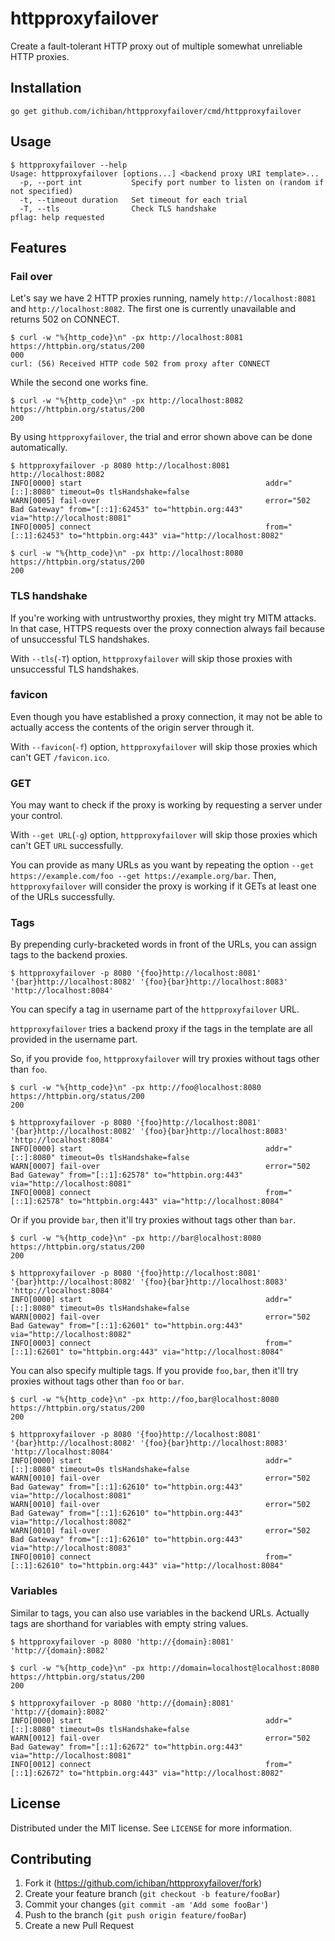 # httpproxyfailover

Create a fault-tolerant HTTP proxy out of multiple somewhat unreliable HTTP proxies.

## Installation

```console
go get github.com/ichiban/httpproxyfailover/cmd/httpproxyfailover
```

## Usage

```console
$ httpproxyfailover --help
Usage: httpproxyfailover [options...] <backend proxy URI template>...
  -p, --port int           Specify port number to listen on (random if not specified)
  -t, --timeout duration   Set timeout for each trial
  -T, --tls                Check TLS handshake
pflag: help requested
```

## Features

### Fail over

Let's say we have 2 HTTP proxies running, namely `http://localhost:8081` and `http://localhost:8082`.
The first one is currently unavailable and returns 502 on CONNECT.

```console
$ curl -w "%{http_code}\n" -px http://localhost:8081 https://httpbin.org/status/200
000
curl: (56) Received HTTP code 502 from proxy after CONNECT
```

While the second one works fine.

```console
$ curl -w "%{http_code}\n" -px http://localhost:8082 https://httpbin.org/status/200
200
```

By using `httpproxyfailover`, the trial and error shown above can be done automatically.

```console
$ httpproxyfailover -p 8080 http://localhost:8081 http://localhost:8082
INFO[0000] start                                         addr="[::]:8080" timeout=0s tlsHandshake=false
WARN[0005] fail-over                                     error="502 Bad Gateway" from="[::1]:62453" to="httpbin.org:443" via="http://localhost:8081"
INFO[0005] connect                                       from="[::1]:62453" to="httpbin.org:443" via="http://localhost:8082"
```

```console
$ curl -w "%{http_code}\n" -px http://localhost:8080 https://httpbin.org/status/200
200
```

### TLS handshake

If you're working with untrustworthy proxies, they might try MITM attacks. In that case, HTTPS requests over the proxy
connection always fail because of unsuccessful TLS handshakes.

With `--tls`(`-T`) option, `httpproxyfailover` will skip those proxies with unsuccessful TLS handshakes.

### favicon

Even though you have established a proxy connection, it may not be able to actually access the contents of the origin
server through it.

With `--favicon`(`-f`) option, `httpproxyfailover` will skip those proxies which can't GET `/favicon.ico`.

### GET

You may want to check if the proxy is working by requesting a server under your control.

With `--get URL`(`-g`) option, `httpproxyfailover` will skip those proxies which can't GET `URL` successfully.

You can provide as many URLs as you want by repeating the option `--get https://example.com/foo --get https://example.org/bar`.
Then, `httpproxyfailover` will consider the proxy is working if it GETs at least one of the URLs successfully.

### Tags

By prepending curly-bracketed words in front of the URLs, you can assign tags to the backend proxies.

```console
$ httpproxyfailover -p 8080 '{foo}http://localhost:8081' '{bar}http://localhost:8082' '{foo}{bar}http://localhost:8083' 'http://localhost:8084'
```

You can specify a tag in username part of the `httpproxyfailover` URL.

`httpproxyfailover` tries a backend proxy if the tags in the template are all provided in the username part.

So, if you provide `foo`, `httpproxyfailover` will try proxies without tags other than `foo`.

```console
$ curl -w "%{http_code}\n" -px http://foo@localhost:8080 https://httpbin.org/status/200
200
```

```console
$ httpproxyfailover -p 8080 '{foo}http://localhost:8081' '{bar}http://localhost:8082' '{foo}{bar}http://localhost:8083' 'http://localhost:8084'
INFO[0000] start                                         addr="[::]:8080" timeout=0s tlsHandshake=false
WARN[0007] fail-over                                     error="502 Bad Gateway" from="[::1]:62578" to="httpbin.org:443" via="http://localhost:8081"
INFO[0008] connect                                       from="[::1]:62578" to="httpbin.org:443" via="http://localhost:8084"
```

Or if you provide `bar`, then it'll try proxies without tags other than `bar`.

```console
$ curl -w "%{http_code}\n" -px http://bar@localhost:8080 https://httpbin.org/status/200
200
```

```console
$ httpproxyfailover -p 8080 '{foo}http://localhost:8081' '{bar}http://localhost:8082' '{foo}{bar}http://localhost:8083' 'http://localhost:8084'
INFO[0000] start                                         addr="[::]:8080" timeout=0s tlsHandshake=false
WARN[0002] fail-over                                     error="502 Bad Gateway" from="[::1]:62601" to="httpbin.org:443" via="http://localhost:8082"
INFO[0003] connect                                       from="[::1]:62601" to="httpbin.org:443" via="http://localhost:8084"
```

You can also specify multiple tags. If you provide `foo,bar`, then it'll try proxies without tags other than `foo` or `bar`.

```console
$ curl -w "%{http_code}\n" -px http://foo,bar@localhost:8080 https://httpbin.org/status/200
200
```

```console
$ httpproxyfailover -p 8080 '{foo}http://localhost:8081' '{bar}http://localhost:8082' '{foo}{bar}http://localhost:8083' 'http://localhost:8084'
INFO[0000] start                                         addr="[::]:8080" timeout=0s tlsHandshake=false
WARN[0010] fail-over                                     error="502 Bad Gateway" from="[::1]:62610" to="httpbin.org:443" via="http://localhost:8081"
WARN[0010] fail-over                                     error="502 Bad Gateway" from="[::1]:62610" to="httpbin.org:443" via="http://localhost:8082"
WARN[0010] fail-over                                     error="502 Bad Gateway" from="[::1]:62610" to="httpbin.org:443" via="http://localhost:8083"
INFO[0010] connect                                       from="[::1]:62610" to="httpbin.org:443" via="http://localhost:8084"
```

### Variables

Similar to tags, you can also use variables in the backend URLs.
Actually tags are shorthand for variables with empty string values.

```console
$ httpproxyfailover -p 8080 'http://{domain}:8081' 'http://{domain}:8082'
```

```console
$ curl -w "%{http_code}\n" -px http://domain=localhost@localhost:8080 https://httpbin.org/status/200
200
```

```console
$ httpproxyfailover -p 8080 'http://{domain}:8081' 'http://{domain}:8082'
INFO[0000] start                                         addr="[::]:8080" timeout=0s tlsHandshake=false
WARN[0012] fail-over                                     error="502 Bad Gateway" from="[::1]:62672" to="httpbin.org:443" via="http://localhost:8081"
INFO[0012] connect                                       from="[::1]:62672" to="httpbin.org:443" via="http://localhost:8082"
```

## License

Distributed under the MIT license. See ``LICENSE`` for more information.

## Contributing

1. Fork it (<https://github.com/ichiban/httpproxyfailover/fork>)
2. Create your feature branch (`git checkout -b feature/fooBar`)
3. Commit your changes (`git commit -am 'Add some fooBar'`)
4. Push to the branch (`git push origin feature/fooBar`)
5. Create a new Pull Request